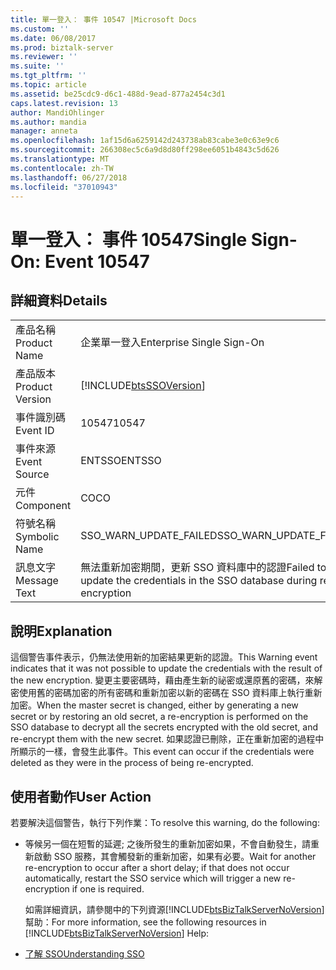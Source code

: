 ```yaml
---
title: 單一登入： 事件 10547 |Microsoft Docs
ms.custom: ''
ms.date: 06/08/2017
ms.prod: biztalk-server
ms.reviewer: ''
ms.suite: ''
ms.tgt_pltfrm: ''
ms.topic: article
ms.assetid: be25cdc9-d6c1-488d-9ead-877a2454c3d1
caps.latest.revision: 13
author: MandiOhlinger
ms.author: mandia
manager: anneta
ms.openlocfilehash: 1af15d6a6259142d243738ab83cabe3e0c63e9c6
ms.sourcegitcommit: 266308ec5c6a9d8d80ff298ee6051b4843c5d626
ms.translationtype: MT
ms.contentlocale: zh-TW
ms.lasthandoff: 06/27/2018
ms.locfileid: "37010943"
---
```

# <a name="single-sign-on-event-10547"></a><span data-ttu-id="4fcfb-102">單一登入： 事件 10547</span><span class="sxs-lookup"><span data-stu-id="4fcfb-102">Single Sign-On: Event 10547</span></span>
## <a name="details"></a><span data-ttu-id="4fcfb-103">詳細資料</span><span class="sxs-lookup"><span data-stu-id="4fcfb-103">Details</span></span>  

|                 |                                                                           |
|-----------------|---------------------------------------------------------------------------|
|  <span data-ttu-id="4fcfb-104">產品名稱</span><span class="sxs-lookup"><span data-stu-id="4fcfb-104">Product Name</span></span>   |                         <span data-ttu-id="4fcfb-105">企業單一登入</span><span class="sxs-lookup"><span data-stu-id="4fcfb-105">Enterprise Single Sign-On</span></span>                         |
| <span data-ttu-id="4fcfb-106">產品版本</span><span class="sxs-lookup"><span data-stu-id="4fcfb-106">Product Version</span></span> |        [!INCLUDE[btsSSOVersion](../includes/btsssoversion-md.md)]         |
|    <span data-ttu-id="4fcfb-107">事件識別碼</span><span class="sxs-lookup"><span data-stu-id="4fcfb-107">Event ID</span></span>     |                                   <span data-ttu-id="4fcfb-108">10547</span><span class="sxs-lookup"><span data-stu-id="4fcfb-108">10547</span></span>                                   |
|  <span data-ttu-id="4fcfb-109">事件來源</span><span class="sxs-lookup"><span data-stu-id="4fcfb-109">Event Source</span></span>   |                                  <span data-ttu-id="4fcfb-110">ENTSSO</span><span class="sxs-lookup"><span data-stu-id="4fcfb-110">ENTSSO</span></span>                                   |
|    <span data-ttu-id="4fcfb-111">元件</span><span class="sxs-lookup"><span data-stu-id="4fcfb-111">Component</span></span>    |                                    <span data-ttu-id="4fcfb-112">CO</span><span class="sxs-lookup"><span data-stu-id="4fcfb-112">CO</span></span>                                     |
|  <span data-ttu-id="4fcfb-113">符號名稱</span><span class="sxs-lookup"><span data-stu-id="4fcfb-113">Symbolic Name</span></span>  |                          <span data-ttu-id="4fcfb-114">SSO_WARN_UPDATE_FAILED</span><span class="sxs-lookup"><span data-stu-id="4fcfb-114">SSO_WARN_UPDATE_FAILED</span></span>                           |
|  <span data-ttu-id="4fcfb-115">訊息文字</span><span class="sxs-lookup"><span data-stu-id="4fcfb-115">Message Text</span></span>   | <span data-ttu-id="4fcfb-116">無法重新加密期間，更新 SSO 資料庫中的認證</span><span class="sxs-lookup"><span data-stu-id="4fcfb-116">Failed to update the credentials in the SSO database during re-encryption</span></span> |

## <a name="explanation"></a><span data-ttu-id="4fcfb-117">說明</span><span class="sxs-lookup"><span data-stu-id="4fcfb-117">Explanation</span></span>  
 <span data-ttu-id="4fcfb-118">這個警告事件表示，仍無法使用新的加密結果更新的認證。</span><span class="sxs-lookup"><span data-stu-id="4fcfb-118">This Warning event indicates that it was not possible to update the credentials with the result of the new encryption.</span></span> <span data-ttu-id="4fcfb-119">變更主要密碼時，藉由產生新的祕密或還原舊的密碼，來解密使用舊的密碼加密的所有密碼和重新加密以新的密碼在 SSO 資料庫上執行重新加密。</span><span class="sxs-lookup"><span data-stu-id="4fcfb-119">When the master secret is changed, either by generating a new secret or by restoring an old secret, a re-encryption is performed on the SSO database to decrypt all the secrets encrypted with the old secret, and re-encrypt them with the new secret.</span></span> <span data-ttu-id="4fcfb-120">如果認證已刪除，正在重新加密的過程中所顯示的一樣，會發生此事件。</span><span class="sxs-lookup"><span data-stu-id="4fcfb-120">This event can occur if the credentials were deleted as they were in the process of being re-encrypted.</span></span>  

## <a name="user-action"></a><span data-ttu-id="4fcfb-121">使用者動作</span><span class="sxs-lookup"><span data-stu-id="4fcfb-121">User Action</span></span>  
 <span data-ttu-id="4fcfb-122">若要解決這個警告，執行下列作業：</span><span class="sxs-lookup"><span data-stu-id="4fcfb-122">To resolve this warning, do the following:</span></span>  

- <span data-ttu-id="4fcfb-123">等候另一個在短暫的延遲; 之後所發生的重新加密如果，不會自動發生，請重新啟動 SSO 服務，其會觸發新的重新加密，如果有必要。</span><span class="sxs-lookup"><span data-stu-id="4fcfb-123">Wait for another re-encryption to occur after a short delay; if that does not occur automatically, restart the SSO service which will trigger a new re-encryption if one is required.</span></span>  

  <span data-ttu-id="4fcfb-124">如需詳細資訊，請參閱中的下列資源[!INCLUDE[btsBizTalkServerNoVersion](../includes/btsbiztalkservernoversion-md.md)]幫助：</span><span class="sxs-lookup"><span data-stu-id="4fcfb-124">For more information, see the following resources in [!INCLUDE[btsBizTalkServerNoVersion](../includes/btsbiztalkservernoversion-md.md)] Help:</span></span>  

- [<span data-ttu-id="4fcfb-125">了解 SSO</span><span class="sxs-lookup"><span data-stu-id="4fcfb-125">Understanding SSO</span></span>](../core/understanding-sso.md)
